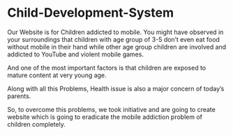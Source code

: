 # Child-Development-System

Our Website is for Children addicted to mobile. You might have observed in your surroundings that children with age group of 3-5 don’t even eat food without mobile in their hand while other age group children are involved and addicted to YouTube and violent mobile games.

And one of the most important factors is that children are exposed to mature content at very young age.

Along with all this Problems, Health issue is also a major concern of today’s parents.

So, to overcome this problems, we took initiative and are going to create website which is going to eradicate the mobile addiction problem of children completely.

